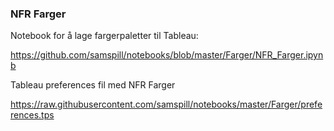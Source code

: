 ### NFR Farger

Notebook for å lage fargerpaletter til Tableau:

https://github.com/samspill/notebooks/blob/master/Farger/NFR_Farger.ipynb

Tableau preferences fil med NFR Farger

https://raw.githubusercontent.com/samspill/notebooks/master/Farger/preferences.tps
